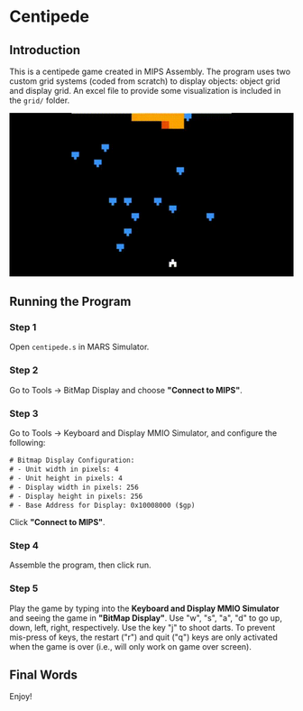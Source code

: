 # Centipede

## Introduction

This is a centipede game created in MIPS Assembly.
The program uses two custom grid systems (coded from scratch) to display objects: object grid and display grid.
An excel file to provide some visualization is included in the `grid/` folder.

![demo gif](demo.gif)

## Running the Program

### Step 1

Open `centipede.s` in MARS Simulator.

### Step 2

Go to Tools -> BitMap Display and choose **"Connect to MIPS"**.

### Step 3

Go to Tools -> Keyboard and Display MMIO Simulator, and configure the following:

```
# Bitmap Display Configuration:
# - Unit width in pixels: 4
# - Unit height in pixels: 4
# - Display width in pixels: 256
# - Display height in pixels: 256
# - Base Address for Display: 0x10008000 ($gp)
```

Click **"Connect to MIPS"**.

### Step 4

Assemble the program, then click run.

### Step 5

Play the game by typing into the **Keyboard and Display MMIO Simulator** and seeing the game in **"BitMap Display"**.
Use "w", "s", "a", "d" to go up, down, left, right, respectively.
Use the key "j" to shoot darts. To prevent mis-press of keys, the restart ("r") and quit ("q") keys are only activated when the game is over (i.e., will only work on game over screen).

## Final Words

Enjoy!
